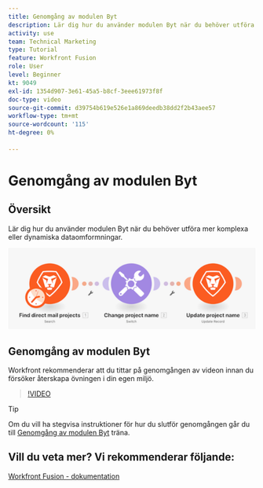 ```yaml
---
title: Genomgång av modulen Byt
description: Lär dig hur du använder modulen Byt när du behöver utföra mer komplexa eller dynamiska dataomvandlingar i [!DNL Adobe Workfront Fusion].
activity: use
team: Technical Marketing
type: Tutorial
feature: Workfront Fusion
role: User
level: Beginner
kt: 9049
exl-id: 1354d907-3e61-45a5-b8cf-3eee61973f8f
doc-type: video
source-git-commit: d39754b619e526e1a869deedb38dd2f2b43aee57
workflow-type: tm+mt
source-wordcount: '115'
ht-degree: 0%

---
```


# Genomgång av modulen Byt

## Översikt

Lär dig hur du använder modulen Byt när du behöver utföra mer komplexa eller dynamiska dataomformningar.

![En bild som använder modulen Byt](assets/beyond-basic-modules-4.png)

## Genomgång av modulen Byt

Workfront rekommenderar att du tittar på genomgången av videon innan du försöker återskapa övningen i din egen miljö.

>[!VIDEO](https://video.tv.adobe.com/v/335290/?quality=12)

>[!TIP]
>
>Om du vill ha stegvisa instruktioner för hur du slutför genomgången går du till [Genomgång av modulen Byt](https://experienceleague.adobe.com/docs/workfront-learn/tutorials-workfront/fusion/exercises/switch-module.html?lang=en) träna.


## Vill du veta mer? Vi rekommenderar följande:

[Workfront Fusion - dokumentation](https://experienceleague.adobe.com/docs/workfront/using/adobe-workfront-fusion/workfront-fusion-2.html?lang=en)
